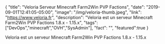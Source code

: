 {
  "title": "Veloria Serveur Minecraft Farm2Win PVP Factions",
  "date": "2019-09-01T12:41:05-05:00",
  "image": "/img/veloria-thumb.jpeg",
  "link": "https://www.veloria.fr",
  "description": "Veloria est un serveur Minecraft Farm2Win PVP Factions 1.8.x - 1.15.x",
  "tags": ["DevOps","minecraft","OVH","SysAdmin"],
  "fact": "",
  "featured":true
}

Veloria est un serveur Minecraft Farm2Win PVP Factions 1.8.x - 1.15.x
